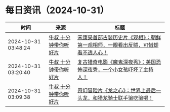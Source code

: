 ﻿# 每日资讯（2024-10-31）

|时间|来源|标题|
|---|---|---|
|2024-10-31 03:48:24|[牛叔 十分钟带你听好片](https://getpodcast.xyz/data/ximalaya/11534451.xml)|[宋康昊首部古装历史片《观相》：朝鲜第一观相师，一眼看出反贼，可惜却看不透人心！](https://www.ximalaya.com/sound/770224936)|
|2024-10-31 03:20:40|[牛叔 十分钟带你听好片](https://getpodcast.xyz/data/ximalaya/11534451.xml)|[复古猎奇电影《魔鬼深夜秀》：美国恐怖深夜秀，一个小女孩吓坏了主持人！](https://www.ximalaya.com/sound/770219074)|
|2024-10-31 03:09:38|[牛叔 十分钟带你听好片](https://getpodcast.xyz/data/ximalaya/11534451.xml)|[奇幻冒险片《龙之心》：世界上最后一头龙，和猎龙骑士联手骗吃骗喝！](https://www.ximalaya.com/sound/770216847)|
